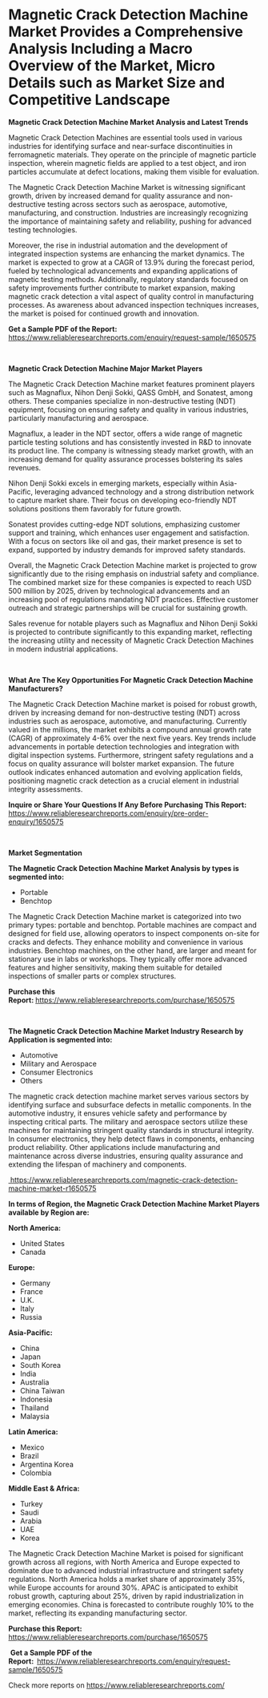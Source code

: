 <p><h1>Magnetic Crack Detection Machine Market Provides a Comprehensive Analysis Including a Macro Overview of the Market, Micro Details such as Market Size and Competitive Landscape</h1></p><p><strong>Magnetic Crack Detection Machine Market Analysis and Latest Trends</strong></p>
<p><p>Magnetic Crack Detection Machines are essential tools used in various industries for identifying surface and near-surface discontinuities in ferromagnetic materials. They operate on the principle of magnetic particle inspection, wherein magnetic fields are applied to a test object, and iron particles accumulate at defect locations, making them visible for evaluation. </p><p>The Magnetic Crack Detection Machine Market is witnessing significant growth, driven by increased demand for quality assurance and non-destructive testing across sectors such as aerospace, automotive, manufacturing, and construction. Industries are increasingly recognizing the importance of maintaining safety and reliability, pushing for advanced testing technologies. </p><p>Moreover, the rise in industrial automation and the development of integrated inspection systems are enhancing the market dynamics. The market is expected to grow at a CAGR of 13.9% during the forecast period, fueled by technological advancements and expanding applications of magnetic testing methods. Additionally, regulatory standards focused on safety improvements further contribute to market expansion, making magnetic crack detection a vital aspect of quality control in manufacturing processes. As awareness about advanced inspection techniques increases, the market is poised for continued growth and innovation.</p></p>
<p><strong>Get a Sample PDF of the Report:&nbsp;</strong> <a href="https://www.reliableresearchreports.com/enquiry/request-sample/1650575?utm_campaign=2245&utm_medium=2&utm_source=Github&utm_content=ia&utm_term=08042025&utm_id=magnetic-crack-detection-machine">https://www.reliableresearchreports.com/enquiry/request-sample/1650575</a></p>
<p>&nbsp;</p>
<p><strong>Magnetic Crack Detection Machine Major Market Players</strong></p>
<p><p>The Magnetic Crack Detection Machine market features prominent players such as Magnaflux, Nihon Denji Sokki, QASS GmbH, and Sonatest, among others. These companies specialize in non-destructive testing (NDT) equipment, focusing on ensuring safety and quality in various industries, particularly manufacturing and aerospace.</p><p>Magnaflux, a leader in the NDT sector, offers a wide range of magnetic particle testing solutions and has consistently invested in R&D to innovate its product line. The company is witnessing steady market growth, with an increasing demand for quality assurance processes bolstering its sales revenues.</p><p>Nihon Denji Sokki excels in emerging markets, especially within Asia-Pacific, leveraging advanced technology and a strong distribution network to capture market share. Their focus on developing eco-friendly NDT solutions positions them favorably for future growth.</p><p>Sonatest provides cutting-edge NDT solutions, emphasizing customer support and training, which enhances user engagement and satisfaction. With a focus on sectors like oil and gas, their market presence is set to expand, supported by industry demands for improved safety standards.</p><p>Overall, the Magnetic Crack Detection Machine market is projected to grow significantly due to the rising emphasis on industrial safety and compliance. The combined market size for these companies is expected to reach USD 500 million by 2025, driven by technological advancements and an increasing pool of regulations mandating NDT practices. Effective customer outreach and strategic partnerships will be crucial for sustaining growth. </p><p>Sales revenue for notable players such as Magnaflux and Nihon Denji Sokki is projected to contribute significantly to this expanding market, reflecting the increasing utility and necessity of Magnetic Crack Detection Machines in modern industrial applications.</p></p>
<p>&nbsp;</p>
<p><strong>What Are The Key Opportunities For Magnetic Crack Detection Machine Manufacturers?</strong></p>
<p><p>The Magnetic Crack Detection Machine market is poised for robust growth, driven by increasing demand for non-destructive testing (NDT) across industries such as aerospace, automotive, and manufacturing. Currently valued in the millions, the market exhibits a compound annual growth rate (CAGR) of approximately 4-6% over the next five years. Key trends include advancements in portable detection technologies and integration with digital inspection systems. Furthermore, stringent safety regulations and a focus on quality assurance will bolster market expansion. The future outlook indicates enhanced automation and evolving application fields, positioning magnetic crack detection as a crucial element in industrial integrity assessments.</p></p>
<p><strong>Inquire or Share Your Questions If Any Before Purchasing This Report:</strong> <a href="https://www.reliableresearchreports.com/enquiry/pre-order-enquiry/1650575?utm_campaign=2245&utm_medium=2&utm_source=Github&utm_content=ia&utm_term=08042025&utm_id=magnetic-crack-detection-machine">https://www.reliableresearchreports.com/enquiry/pre-order-enquiry/1650575</a></p>
<p>&nbsp;</p>
<p><strong>Market Segmentation</strong></p>
<p><strong>The Magnetic Crack Detection Machine Market Analysis by types is segmented into:</strong></p>
<p><ul><li>Portable</li><li>Benchtop</li></ul></p>
<p><p>The Magnetic Crack Detection Machine market is categorized into two primary types: portable and benchtop. Portable machines are compact and designed for field use, allowing operators to inspect components on-site for cracks and defects. They enhance mobility and convenience in various industries. Benchtop machines, on the other hand, are larger and meant for stationary use in labs or workshops. They typically offer more advanced features and higher sensitivity, making them suitable for detailed inspections of smaller parts or complex structures.</p></p>
<p><strong>Purchase this Report:&nbsp;</strong><a href="https://www.reliableresearchreports.com/purchase/1650575?utm_campaign=2245&utm_medium=2&utm_source=Github&utm_content=ia&utm_term=08042025&utm_id=magnetic-crack-detection-machine">https://www.reliableresearchreports.com/purchase/1650575</a></p>
<p>&nbsp;</p>
<p><strong>The Magnetic Crack Detection Machine Market Industry Research by Application is segmented into:</strong></p>
<p><ul><li>Automotive</li><li>Military and Aerospace</li><li>Consumer Electronics</li><li>Others</li></ul></p>
<p><p>The magnetic crack detection machine market serves various sectors by identifying surface and subsurface defects in metallic components. In the automotive industry, it ensures vehicle safety and performance by inspecting critical parts. The military and aerospace sectors utilize these machines for maintaining stringent quality standards in structural integrity. In consumer electronics, they help detect flaws in components, enhancing product reliability. Other applications include manufacturing and maintenance across diverse industries, ensuring quality assurance and extending the lifespan of machinery and components.</p></p>
<p><a href="https://www.reliableresearchreports.com/magnetic-crack-detection-machine-market-r1650575?utm_campaign=2245&utm_medium=2&utm_source=Github&utm_content=ia&utm_term=08042025&utm_id=magnetic-crack-detection-machine">&nbsp;https://www.reliableresearchreports.com/magnetic-crack-detection-machine-market-r1650575</a></p>
<p><strong>In terms of Region, the Magnetic Crack Detection Machine Market Players available by Region are:</strong></p>
<p>
    <p> <strong> North America: </strong>
        <ul>
            <li>United States</li>
            <li>Canada</li>
        </ul>
        </p> 
    <p> <strong> Europe: </strong>
        <ul>
            <li>Germany</li>
            <li>France</li>
            <li>U.K.</li>
            <li>Italy</li>
            <li>Russia</li>
        </ul>
        </p> 
    <p> <strong> Asia-Pacific: </strong>
        <ul>
            <li>China</li>
            <li>Japan</li>
            <li>South Korea</li>
            <li>India</li>
            <li>Australia</li>
            <li>China Taiwan</li>
            <li>Indonesia</li>
            <li>Thailand</li>
            <li>Malaysia</li>
        </ul>
        </p> 
    <p> <strong> Latin America: </strong>
        <ul>
            <li>Mexico</li>
            <li>Brazil</li>
            <li>Argentina Korea</li>
            <li>Colombia</li>
        </ul>
        </p> 
    <p> <strong> Middle East & Africa: </strong>
        <ul>
            <li>Turkey</li>
            <li>Saudi</li>
            <li>Arabia</li>
            <li>UAE</li>
            <li>Korea</li>
        </ul>
    </p>
    </p>
<p><p>The Magnetic Crack Detection Machine Market is poised for significant growth across all regions, with North America and Europe expected to dominate due to advanced industrial infrastructure and stringent safety regulations. North America holds a market share of approximately 35%, while Europe accounts for around 30%. APAC is anticipated to exhibit robust growth, capturing about 25%, driven by rapid industrialization in emerging economies. China is forecasted to contribute roughly 10% to the market, reflecting its expanding manufacturing sector.</p></p>
<p><strong>Purchase this Report: </strong><a href="https://www.reliableresearchreports.com/purchase/1650575?utm_campaign=2245&utm_medium=2&utm_source=Github&utm_content=ia&utm_term=08042025&utm_id=magnetic-crack-detection-machine">https://www.reliableresearchreports.com/purchase/1650575</a></p>
<p>&nbsp;<strong>Get a Sample PDF of the Report:&nbsp;&nbsp;</strong><a href="https://www.reliableresearchreports.com/enquiry/request-sample/1650575?utm_campaign=2245&utm_medium=2&utm_source=Github&utm_content=ia&utm_term=08042025&utm_id=magnetic-crack-detection-machine">https://www.reliableresearchreports.com/enquiry/request-sample/1650575</a></p>
<p><strong></strong></p>
<p>Check more reports on <a href="https://www.reliableresearchreports.com/?utm_campaign=2245&utm_medium=2&utm_source=Github&utm_content=ia&utm_term=08042025&utm_id=magnetic-crack-detection-machine">https://www.reliableresearchreports.com/</a></p>